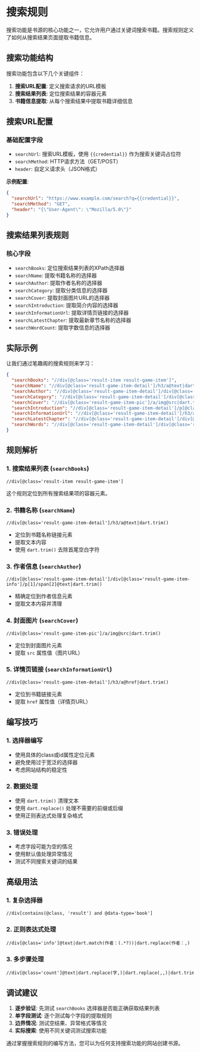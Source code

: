 # 搜索规则

搜索功能是书源的核心功能之一，它允许用户通过关键词搜索书籍。搜索规则定义了如何从搜索结果页面提取书籍信息。

## 搜索功能结构

搜索功能包含以下几个关键组件：

1. **搜索URL配置**: 定义搜索请求的URL模板
2. **搜索结果列表**: 定位搜索结果的容器元素
3. **书籍信息提取**: 从每个搜索结果中提取书籍详细信息

## 搜索URL配置

### 基础配置字段

- `searchUrl`: 搜索URL模板，使用 `{{credential}}` 作为搜索关键词占位符
- `searchMethod`: HTTP请求方法（GET/POST）
- `header`: 自定义请求头（JSON格式）

**示例配置**:
```json
{
  "searchUrl": "https://www.example.com/search?q={{credential}}",
  "searchMethod": "GET",
  "header": "{\"User-Agent\": \"Mozilla/5.0\"}"
}
```

## 搜索结果列表规则

### 核心字段

- `searchBooks`: 定位搜索结果列表的XPath选择器
- `searchName`: 提取书籍名称的选择器
- `searchAuthor`: 提取作者名称的选择器
- `searchCategory`: 提取分类信息的选择器
- `searchCover`: 提取封面图片URL的选择器
- `searchIntroduction`: 提取简介内容的选择器
- `searchInformationUrl`: 提取详情页链接的选择器
- `searchLatestChapter`: 提取最新章节名称的选择器
- `searchWordCount`: 提取字数信息的选择器

## 实际示例

让我们通过笔趣阁的搜索规则来学习：

```json
{
  "searchBooks": "//div[@class='result-item result-game-item']",
  "searchName": "//div[@class='result-game-item-detail']/h3/a@text|dart.trim()",
  "searchAuthor": "//div[@class='result-game-item-detail']/div[@class='result-game-item-info']/p[1]/span[2]@text|dart.trim()",
  "searchCategory": "//div[@class='result-game-item-detail']/div[@class='result-game-item-info']/p[2]/span[2]@text|dart.trim()",
  "searchCover": "//div[@class='result-game-item-pic']/a/img@src|dart.trim()",
  "searchIntroduction": "//div[@class='result-game-item-detail']/p[@class='result-game-item-desc']@text|dart.trim()",
  "searchInformationUrl": "//div[@class='result-game-item-detail']/h3/a@href|dart.trim()",
  "searchLatestChapter": "//div[@class='result-game-item-detail']/div[@class='result-game-item-info']/p[3]/a@text|dart.trim()",
  "searchWords": "//div[@class='result-game-item-detail']/div[@class='result-game-item-info']/p[2]/span[4]@text|dart.replaceRegExp([万字],)|dart.trim()"
}
```

## 规则解析

### 1. 搜索结果列表 (`searchBooks`)
```xpath
//div[@class='result-item result-game-item']
```
这个规则定位到所有搜索结果项的容器元素。

### 2. 书籍名称 (`searchName`)
```xpath
//div[@class='result-game-item-detail']/h3/a@text|dart.trim()
```
- 定位到书籍名称链接元素
- 提取文本内容
- 使用 `dart.trim()` 去除首尾空白字符

### 3. 作者信息 (`searchAuthor`)
```xpath
//div[@class='result-game-item-detail']/div[@class='result-game-item-info']/p[1]/span[2]@text|dart.trim()
```
- 精确定位到作者信息元素
- 提取文本内容并清理

### 4. 封面图片 (`searchCover`)
```xpath
//div[@class='result-game-item-pic']/a/img@src|dart.trim()
```
- 定位到封面图片元素
- 提取 `src` 属性值（图片URL）

### 5. 详情页链接 (`searchInformationUrl`)
```xpath
//div[@class='result-game-item-detail']/h3/a@href|dart.trim()
```
- 定位到书籍链接元素
- 提取 `href` 属性值（详情页URL）

## 编写技巧

### 1. 选择器编写
- 使用具体的class或id属性定位元素
- 避免使用过于宽泛的选择器
- 考虑网站结构的稳定性

### 2. 数据处理
- 使用 `dart.trim()` 清理文本
- 使用 `dart.replace()` 处理不需要的前缀或后缀
- 使用正则表达式处理复杂格式

### 3. 错误处理
- 考虑字段可能为空的情况
- 使用默认值处理异常情况
- 测试不同搜索关键词的结果

## 高级用法

### 1. 复杂选择器
```xpath
//div[contains(@class, 'result') and @data-type='book']
```

### 2. 正则表达式处理
```xpath
//div[@class='info']@text|dart.match(作者：(.*?))|dart.replace(作者：,)
```

### 3. 多步骤处理
```xpath
//div[@class='count']@text|dart.replace(字,)|dart.replace(,,)|dart.trim()
```

## 调试建议

1. **逐步验证**: 先测试 `searchBooks` 选择器是否能正确获取结果列表
2. **单字段测试**: 逐个测试每个字段的提取规则
3. **边界情况**: 测试空结果、异常格式等情况
4. **实际搜索**: 使用不同关键词测试搜索功能

通过掌握搜索规则的编写方法，您可以为任何支持搜索功能的网站创建书源。